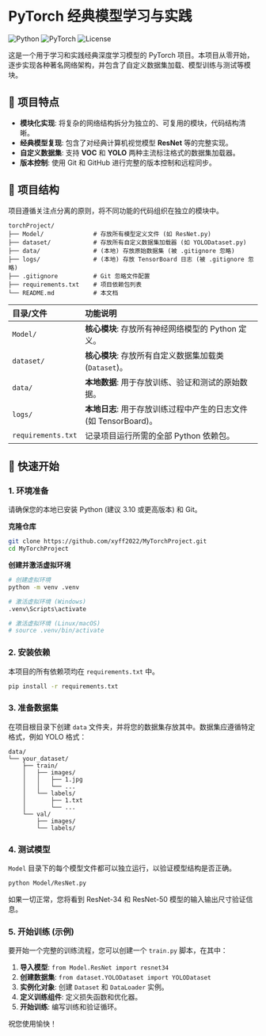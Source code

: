 # PyTorch 经典模型学习与实践

![Python](https://img.shields.io/badge/Python-3.10+-blue?logo=python&logoColor=white)
![PyTorch](https://img.shields.io/badge/PyTorch-2.0+-ee4c2c?logo=pytorch&logoColor=white)
![License](https://img.shields.io/badge/License-MIT-green)

这是一个用于学习和实践经典深度学习模型的 PyTorch 项目。本项目从零开始，逐步实现各种著名网络架构，并包含了自定义数据集加载、模型训练与测试等模块。

## 🌟 项目特点

- **模块化实现**: 将复杂的网络结构拆分为独立的、可复用的模块，代码结构清晰。
- **经典模型复现**: 包含了对经典计算机视觉模型 **ResNet** 等的完整实现。
- **自定义数据集**: 支持 **VOC** 和 **YOLO** 两种主流标注格式的数据集加载器。
- **版本控制**: 使用 Git 和 GitHub 进行完整的版本控制和远程同步。

## 📂 项目结构

项目遵循关注点分离的原则，将不同功能的代码组织在独立的模块中。

```
torchProject/
├── Model/              # 存放所有模型定义文件 (如 ResNet.py)
├── dataset/            # 存放所有自定义数据集加载器 (如 YOLODataset.py)
├── data/               # (本地) 存放原始数据集 (被 .gitignore 忽略)
├── logs/               # (本地) 存放 TensorBoard 日志 (被 .gitignore 忽略)
├── .gitignore          # Git 忽略文件配置
├── requirements.txt    # 项目依赖包列表
└── README.md           # 本文档
```

| 目录/文件        | 功能说明                                                     |
| :--------------- | :----------------------------------------------------------- |
| `Model/`         | **核心模块**: 存放所有神经网络模型的 Python 定义。           |
| `dataset/`       | **核心模块**: 存放所有自定义数据集加载类 (`Dataset`)。       |
| `data/`          | **本地数据**: 用于存放训练、验证和测试的原始数据。           |
| `logs/`          | **本地日志**: 用于存放训练过程中产生的日志文件 (如 TensorBoard)。 |
| `requirements.txt` | 记录项目运行所需的全部 Python 依赖包。                     |

## 🚀 快速开始

### 1. 环境准备

请确保您的本地已安装 Python (建议 3.10 或更高版本) 和 Git。

**克隆仓库**
```bash
git clone https://github.com/xyff2022/MyTorchProject.git
cd MyTorchProject
```

**创建并激活虚拟环境**
```bash
# 创建虚拟环境
python -m venv .venv

# 激活虚拟环境 (Windows)
.venv\Scripts\activate

# 激活虚拟环境 (Linux/macOS)
# source .venv/bin/activate
```

### 2. 安装依赖

本项目的所有依赖项均在 `requirements.txt` 中。
```bash
pip install -r requirements.txt
```

### 3. 准备数据集

在项目根目录下创建 `data` 文件夹，并将您的数据集存放其中。数据集应遵循特定格式，例如 YOLO 格式：

```
data/
└── your_dataset/
    ├── train/
    │   ├── images/
    │   │   ├── 1.jpg
    │   │   └── ...
    │   └── labels/
    │       ├── 1.txt
    │       └── ...
    └── val/
        ├── images/
        └── labels/
```

### 4. 测试模型

`Model` 目录下的每个模型文件都可以独立运行，以验证模型结构是否正确。
```bash
python Model/ResNet.py
```
如果一切正常，您将看到 ResNet-34 和 ResNet-50 模型的输入输出尺寸验证信息。

### 5. 开始训练 (示例)

要开始一个完整的训练流程，您可以创建一个 `train.py` 脚本，在其中：

1.  **导入模型**: `from Model.ResNet import resnet34`
2.  **创建数据集**: `from dataset.YOLODataset import YOLODataset`
3.  **实例化对象**: 创建 `Dataset` 和 `DataLoader` 实例。
4.  **定义训练组件**: 定义损失函数和优化器。
5.  **开始训练**: 编写训练和验证循环。

祝您使用愉快！
